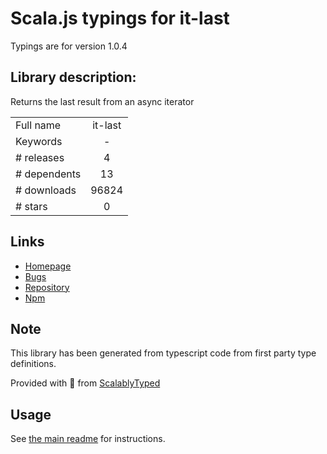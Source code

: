 
# Scala.js typings for it-last

Typings are for version 1.0.4

## Library description:
Returns the last result from an async iterator

|                    |                 |
| ------------------ | :-------------: |
| Full name          | it-last |
| Keywords           | - |
| # releases         | 4 |
| # dependents       | 13 |
| # downloads        | 96824 |
| # stars            | 0 |

## Links
- [Homepage](https://github.com/achingbrain/it#readme)
- [Bugs](https://github.com/achingbrain/it/issues)
- [Repository](https://github.com/achingbrain/it)
- [Npm](https://www.npmjs.com/package/it-last)
    


## Note
This library has been generated from typescript code from first party type definitions.

Provided with :purple_heart: from [ScalablyTyped](https://github.com/oyvindberg/ScalablyTyped)

## Usage
See [the main readme](../../readme.md) for instructions.



